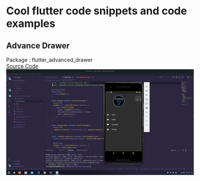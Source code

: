 # Cool flutter code snippets and code examples

## Advance Drawer 
Package : flutter_advanced_drawer <br>
[Source Code]('https://github.com/viralvaghela/flutter_examples/tree/main/lib/advance_drawer')
![drawer](screenshots/drawer.png)